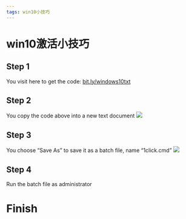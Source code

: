 ```yaml
---
tags: win10小技巧
---
```

# win10激活小技巧
## Step 1
You visit here to get the code: [bit.ly/windows10txt](bit.ly/windows10txt)
## Step 2
You copy the code above into a new text document
![](https://getproductkey.net/wp-content/uploads/2019/02/copy-text-to-activate-windows-10.jpeg)
## Step 3
You choose “Save As” to save it as a batch file, name “1click.cmd”
![](https://getproductkey.net/wp-content/uploads/2017/09/save-code.jpg)
## Step 4
Run the batch file as administrator
# Finish

